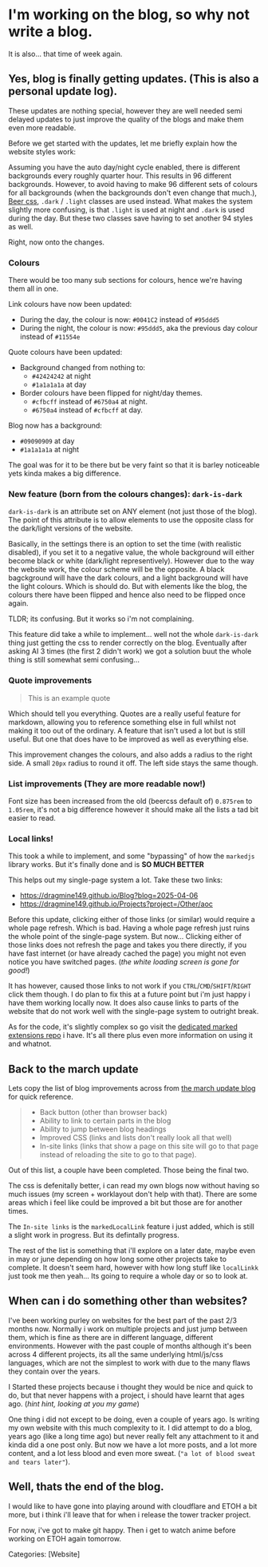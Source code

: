 # I'm working on the blog, so why not write a blog.
It is also...  that time of week again.

## Yes, blog is finally getting updates. (This is also a personal update log).
These updates are nothing special, however they are well needed semi delayed updates to just improve the quality of the blogs and make them even more readable.

Before we get started with the updates, let me briefly explain how the website styles work:

Assuming you have the auto day/night cycle enabled, there is different backgrounds every roughly quarter hour. This results in 96 different backgrounds. However, to avoid having to make 96 different sets of colours for all backgrounds (when the backgrounds
don't even change that much.), [Beer css](https://www.beercss.com/), `.dark` / `.light` classes are used instead.
What makes the system slightly more confusing, is that `.light` is used at night and `.dark` is used during the day. But these two classes save having to set another 94 styles as well.

Right, now onto the changes.

### Colours
There would be too many sub sections for colours, hence we're having them all in one.

Link colours have now been updated:
- During the day, the colour is now: `#0041C2` instead of `#95ddd5`
- During the night, the colour is now: `#95ddd5`, aka the previous day colour instead of `#11554e`

Quote colours have been updated:
- Background changed from nothing to:
  - `#42424242` at night
  - `#1a1a1a1a` at day
- Border colours have been flipped for night/day themes.
  - `#cfbcff` instead of `#6750a4` at night.
  - `#6750a4` instead of `#cfbcff` at day.

Blog now has a background:
- `#09090909` at day
- `#1a1a1a1a` at night

The goal was for it to be there but be very faint so that it is barley noticeable yets kinda makes a big difference.

### New feature (born from the colours changes): `dark-is-dark`
`dark-is-dark` is an attribute set on ANY element (not just those of the blog). The point of this attribute is to allow elements to use the opposite class for the dark/light versions of the website.

Basically, in the settings there is an option to set the time (with realistic disabled), if you set it to a negative value, the whole background will either become black or white (dark/light representively). However due to the way the website work,
the colour scheme will be the opposite. A black bagckground will have the dark colours, and a light background will have the light colours. Which is should do. But with elements like the blog, the colours there have been flipped and hence also need to be flipped
once again.

TLDR; its confusing. But it works so i'm not complaining.

This feature did take a while to implement... well not the whole `dark-is-dark` thing just getting the css to render correctly on the blog. Eventually after asking AI 3 times (the first 2 didn't work) we got a solution buut the whole thing is still somewhat
semi confusing...

### Quote improvements
> This is an example quote

Which should tell you everything. Quotes are a really useful feature for markdown, allowing you to reference something else in full whilst not making it too out of the ordinary. A feature that isn't used a lot but is still useful. But one that does have to
be improved as well as everything else.

This improvement changes the colours, and also adds a radius to the right side. A small `20px` radius to round it off. The left side stays the same though.

### List improvements (They are more readable now!)
Font size has been increased from the old (beercss default of) `0.875rem` to `1.05rem`, it's not a big difference however it should make all the lists a tad bit easier to read.

### Local links!
This took a while to implement, and some "bypassing" of how the `markedjs` library works. But it's finally done and is **SO MUCH BETTER**

This helps out my single-page system a lot. Take these two links:
- https://dragmine149.github.io/Blog?blog=2025-04-06
- https://dragmine149.github.io/Projects?project=/Other/aoc

Before this update, clicking either of those links (or similar) would require a whole page refresh. Which is bad. Having a whole page refresh just ruins the whole point of the single-page system. But now... Clicking either of those links does not refresh
the page and takes you there directly, if you have fast internet (or have already cached the page) you might not even notice you have switched pages. (*the white loading screen is gone for good!*)

It has however, caused those links to not work if you `CTRL`/`CMD`/`SHIFT`/`RIGHT` click them though. I do plan to fix this at a future point but i'm just happy i have them working locally now.
It does also cause links to parts of the website that do not work well with the single-page system to outright break.

As for the code, it's slightly complex so go visit the [dedicated marked extensions repo](https://github.com/dragmine149/marked/) i have. It's all there plus even more information on using it and whatnot.

## Back to the march update
Lets copy the list of blog improvements across from [the march update blog](https://dragmine149/github.io/Blog?blog=2025-03-01) for quick reference.
> - Back button (other than browser back)
> - Ability to link to certain parts in the blog
> - Ability to jump between blog headings
> - Improved CSS (links and lists don't really look all that well)
> - In-site links (links that show a page on this site will go to that page instead of reloading the site to go to that page).

Out of this list, a couple have been completed. Those being the final two.

The css is defenitally better, i can read my own blogs now without having so much issues (my screen + worklayout don't help with that). There are some areas which i feel like could be improved a bit but those are for another times.

The `In-site links` is the `markedLocalLink` feature i just added, which is still a slight work in progress. But its defintally progress.

The rest of the list is something that i'll explore on a later date, maybe even in may or june depending on how long some other projects take to complete. It doesn't seem hard, however with how long stuff like `localLinkk` just took me then yeah...
Its going to require a whole day or so to look at.

## When can i do something other than websites?
I've been working purley on websites for the best part of the past 2/3 months now. Normally i work on multiple projects and just jump between them, which is fine as there are in different language, different environments. However with the past couple of months
although it's been across 4 different projects, its all the same underlying html/js/css languages, which are not the simplest to work with due to the many flaws they contain over the years.

I Started these projects because i thought they would be nice and quick to do, but that never happens with a project, i should have learnt that ages ago. (*hint hint, looking at you my game*)

One thing i did not except to be doing, even a couple of years ago. Is writing my own website with this much complexity to it. I did attempt to do a blog, years ago (like a long time ago) but never really felt any attachment to it and kinda did a one post only.
But now we have a lot more posts, and a lot more content, and a lot less blood and even more sweat. (`"a lot of blood sweat and tears later"`).

## Well, thats the end of the blog.
I would like to have gone into playing around with cloudflare and ETOH a bit more, but i think i'll leave that for when i release the tower tracker project.

For now, i've got to make git happy. Then i get to watch anime before working on ETOH again tomorrow.

Categories: [Website]
